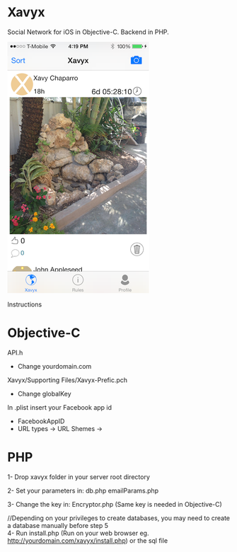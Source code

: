 # Xavyx
Social Network for iOS in Objective-C. Backend in PHP.

![Week selector](https://raw.githubusercontent.com/cxca/Xavyx/master/AppImg.png)

Instructions

Objective-C
========
API.h
- Change yourdomain.com

Xavyx/Supporting Files/Xavyx-Prefic.pch
- Change globalKey

In .plist insert your Facebook app id
- FacebookAppID <FacebookAppID>
- URL types ->  URL Shemes -> <FacebookAppID>


PHP
========
1- Drop xavyx folder in your server root directory

2- Set your parameters in:
	db.php
	emailParams.php
	
3- Change the key in:
	Encryptor.php (Same key is needed in Objective-C)
	
  //Depending on your privileges to create databases, you may need to create a database manually before step 5	
4- Run install.php (Run on your web browser eg. http://yourdomain.com/xavyx/install.php) or the sql file
